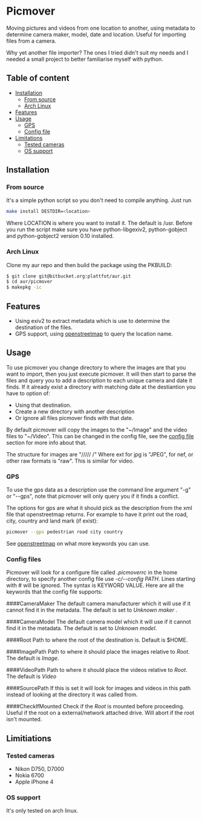 # Picmover

Moving pictures and videos from one location to another, using
metadata to determine camera maker, model, date and location. Useful
for importing files from a camera.

Why yet another file importer? The ones I tried didn't suit my needs
and I needed a small project to better familiarise myself with
python.

## Table of content
- [Installation](#installation)
  - [From source](#from-source)
  - [Arch Linux](#arch-linux)
- [Features](#features)
- [Usage](#usage)
  - [GPS](#gps)
  - [Config file](#config-file)
- [Limitations](#limitations)
  - [Tested cameras](#tested-cameras)
  - [OS support](#os-support)
  
## Installation

### From source
It's a simple python script so you don't need to compile anything. Just run
```bash
make install DESTDIR=<location>
```

Where LOCATION is where you want to install it. The default is /usr.
Before you run the script make sure you have python-libgexiv2,
python-gobject and python-gobject2 version 0.10 installed.

### Arch Linux
Clone my aur repo and then build the package using the PKBUILD:
```bash
$ git clone git@bitbucket.org:plattfot/aur.git
$ cd aur/picmover
$ makepkg -ic
```
## Features
- Using exiv2 to extract metadata which is use to determine the
  destination of the files.
- GPS support, using
  [openstreetmap](https://wiki.openstreetmap.org/wiki/Nominatim#Example)
  to query the location name.

## Usage

To use picmover you change directory to where the images are that you
want to import, then you just execute picmover. It will then start to
parse the files and query you to add a description to each unique
camera and date it finds. If it already exist a directory with
matching date at the destiantion you have to option of:
- Using that destination.
- Create a new directory with another description
- Or ignore all files picmover finds with that date.

By default picmover will copy the images to the "~/Image" and the
video files to "~/Video". This can be changed in the config file, see
the [config file](#config-file) section for more info about that.

The structure for images are "<root>/<image root>/<Camera
maker>/<model>/<year>/<date> <description>/<ext>" Where ext for jpg is
"JPEG", for nef, or other raw formats is "raw". This is similar for
video.

### GPS

To use the gps data as a description use the command line argument
"-g" or "--gps", note that picmover will only query you if it finds a
conflict.

The options for gps are what it should pick as the description from
the xml file that openstreetmap returns. For example to have it print
out the road, city, country and land mark (if exist):
```bash
picmover --gps pedestrian road city country
```

See
[openstreetmap](https://wiki.openstreetmap.org/wiki/Nominatim#Example)
on what more keywords you can use.

### Config files

Picmover will look for a configure file called *.picmoverrc* in the
home directory, to specify another config file use *-c/--config PATH*.
Lines starting with # will be ignored.
The syntax is KEYWORD VALUE.
Here are all the keywords that the config file supports:

####CameraMaker
The default camera manufacturer which it will use if it cannot find it
in the metadata. The default is set to *Unknown maker* .

####CameraModel
The default camera model which it will use if it cannot find it in the
metadata. The default is set to *Unknown model*.

####Root
Path to where the root of the destination is. Default is $HOME.

####ImagePath
Path to where it should place the images relative to *Root*. The default is *Image*.

####VideoPath
Path to where it should place the videos relative to *Root*. The default is *Video*

####SourcePath
If this is set it will look for images and videos in this path instead
of looking at the directory it was called from.

####CheckIfMounted
Check if the *Root* is mounted before proceeding. Useful if the root
on a external/network attached drive. Will abort if the root isn't
mounted.

## Limitiations

### Tested cameras
- Nikon D750, D7000
- Nokia 6700
- Apple iPhone 4

### OS support
It's only tested on arch linux.

